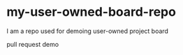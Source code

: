 # my-user-owned-board-repo
I am a repo used for demoing user-owned project board

pull request demo
